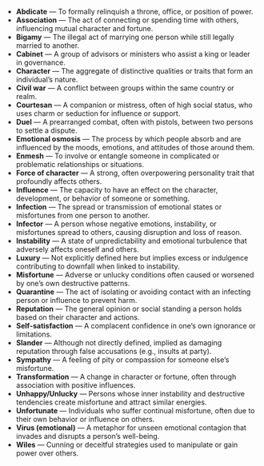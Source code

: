 - **Abdicate** — To formally relinquish a throne, office, or position of power.  
- **Association** — The act of connecting or spending time with others, influencing mutual character and fortune.  
- **Bigamy** — The illegal act of marrying one person while still legally married to another.  
- **Cabinet** — A group of advisors or ministers who assist a king or leader in governance.  
- **Character** — The aggregate of distinctive qualities or traits that form an individual’s nature.  
- **Civil war** — A conflict between groups within the same country or realm.  
- **Courtesan** — A companion or mistress, often of high social status, who uses charm or seduction for influence or support.  
- **Duel** — A prearranged combat, often with pistols, between two persons to settle a dispute.  
- **Emotional osmosis** — The process by which people absorb and are influenced by the moods, emotions, and attitudes of those around them.  
- **Enmesh** — To involve or entangle someone in complicated or problematic relationships or situations.  
- **Force of character** — A strong, often overpowering personality trait that profoundly affects others.  
- **Influence** — The capacity to have an effect on the character, development, or behavior of someone or something.  
- **Infection** — The spread or transmission of emotional states or misfortunes from one person to another.  
- **Infector** — A person whose negative emotions, instability, or misfortunes spread to others, causing disruption and loss of reason.  
- **Instability** — A state of unpredictability and emotional turbulence that adversely affects oneself and others.  
- **Luxury** — Not explicitly defined here but implies excess or indulgence contributing to downfall when linked to instability.  
- **Misfortune** — Adverse or unlucky conditions often caused or worsened by one’s own destructive patterns.  
- **Quarantine** — The act of isolating or avoiding contact with an infecting person or influence to prevent harm.  
- **Reputation** — The general opinion or social standing a person holds based on their character and actions.  
- **Self-satisfaction** — A complacent confidence in one’s own ignorance or limitations.  
- **Slander** — Although not directly defined, implied as damaging reputation through false accusations (e.g., insults at party).  
- **Sympathy** — A feeling of pity or compassion for someone else’s misfortune.  
- **Transformation** — A change in character or fortune, often through association with positive influences.  
- **Unhappy/Unlucky** — Persons whose inner instability and destructive tendencies create misfortune and attract similar energies.  
- **Unfortunate** — Individuals who suffer continual misfortune, often due to their own behavior or influence on others.  
- **Virus (emotional)** — A metaphor for unseen emotional contagion that invades and disrupts a person’s well-being.  
- **Wiles** — Cunning or deceitful strategies used to manipulate or gain power over others.
